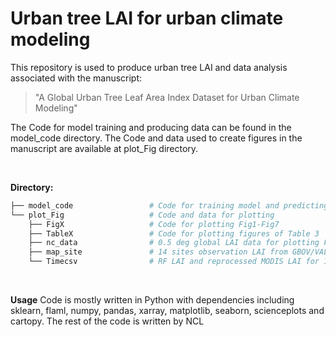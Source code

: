 # Urban tree LAI for urban climate modeling 

This repository is used to produce urban tree LAI and data analysis associated with the manuscript:
> "A Global Urban Tree Leaf Area Index Dataset for Urban Climate Modeling"

The Code for model training and producing data can be found in the model_code directory.
The Code and data used to create figures in the manuscript are available at plot_Fig directory.

<br>

**Directory:**
```bash
├── model_code                 # Code for training model and predicting LAI       
└── plot_Fig                   # Code and data for plotting 
    ├── FigX                   # Code for plotting Fig1-Fig7
    ├── TableX                 # Code for plotting figures of Table 3
    ├── nc_data                # 0.5 deg global LAI data for plotting Fig 5/6/7
    ├── map_site               # 14 sites observation LAI from GBOV/VALERI/Boston University
    └── Timecsv                # RF LAI and reprocessed MODIS LAI for 14 sites
```
<br>

**Usage**
Code is mostly written in Python with dependencies including sklearn, flaml, numpy, pandas, xarray, matplotlib, seaborn, scienceplots and cartopy. The rest of the code is written by NCL
